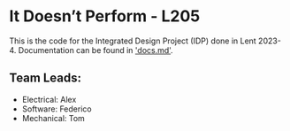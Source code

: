 #  It Doesn’t Perform - L205

This is the code for the Integrated Design Project (IDP) done in Lent 2023-4. Documentation can be found in ['docs.md'](\docs.md). 

## Team Leads:
- Electrical: Alex
- Software: Federico
- Mechanical: Tom



